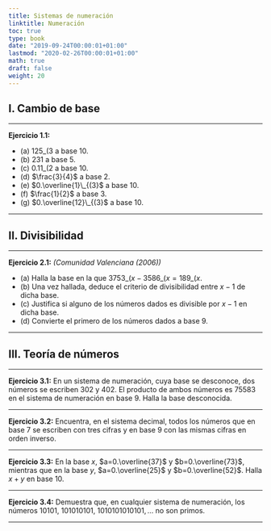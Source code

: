 ```yaml
---
title: Sistemas de numeración
linktitle: Numeración
toc: true
type: book
date: "2019-09-24T00:00:01+01:00"
lastmod: "2020-02-26T00:00:01+01:00"
math: true
draft: false
weight: 20
---
```


## I. Cambio de base

---

**Ejercicio 1.1:**

- (a) $125\_{(3}$ a base $10$.
- (b) $231$ a base $5$.
- (c\) $0.11\_{(2}$ a base $10$.
- (d) $\frac{3}{4}$ a base $2$.
- (e) $0.\overline{1}\_{(3}$ a base $10$.
- (f) $\frac{1}{2}$ a base $3$.
- (g) $0.\overline{12}\_{(3}$ a base $10$.

---

## II. Divisibilidad

---

**Ejercicio 2.1:** *(Comunidad Valenciana (2006))*

- (a) Halla la base en la que $3753\_{(x} - 3586\_{(x} = 189\_{(x}$.
- (b) Una vez hallada, deduce el criterio de divisibilidad entre $x-1$ de dicha base.
- (c\) Justifica si alguno de los números dados es divisible por $x-1$ en dicha base.
- (d) Convierte el primero de los números dados a base $9$.

---

## III. Teoría de números

---

**Ejercicio 3.1:** En un sistema de numeración, cuya base se desconoce, dos números se escriben $302$ y $402$. El producto de ambos números es $75583$ en el sistema de numeración en base $9$. Halla la base desconocida.

---

**Ejercicio 3.2:** Encuentra, en el sistema decimal, todos los números que en base $7$ se escriben con tres cifras y en base $9$ con las mismas cifras en orden inverso. 

---

**Ejercicio 3.3:** En la base $x$, $a=0.\overline{37}$ y $b=0.\overline{73}$, mientras que en la base $y$, $a=0.\overline{25}$ y $b=0.\overline{52}$. Halla $x+y$ en base $10$. 

---

**Ejercicio 3.4:** Demuestra que, en cualquier sistema de numeración, los números $10101$, $101010101$, $1010101010101,\ldots$ no son primos. 

---
